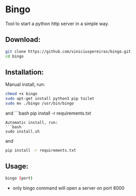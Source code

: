 # Bingo
Tool to start a python http server in a simple way.
## Download:
```bash
git clone https://github.com/viniciuspereiras/bingo.git
cd bingo
```
## Installation:
Manual install, run:
```bash
chmod +x bingo
sudo apt-get install python3 pip toilet 
sudo mv ./bingo /usr/bin/bingo
```
and ```bash
pip install -r requirements.txt
```
Automatic install, run:
```bash
sudo install.sh
```
and 
```bash
pip install -r requirements.txt
```
## Usage:
```bash
bingo (port)  
```
- only bingo command will open a server on port 8000


